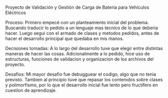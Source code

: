 Proyecto de Validación y Gestión de Carga de Batería para Vehículos Eléctricos

Proceso: Primero empecé con un planteamiento inicial del problema. Buscando traducir lo pedido a un lenguaje mas tecnico de lo que deberia hacer. Luego seguí con el armado de clases y metodos pedidos, antes de hacer el desarrollo principal que quedaba en mis manos.

Decisiones tomadas: A lo largo del desarrollo tuve que elegir entre distintas maneras de hacer las cosas. Adicionalmente a lo pedido, hice uso de estructuras, funciones de validacion y organizacion de los archivos del proyecto.

Desafios: Mi mayor desafio fue debugguear el codigo, algo que no tenia previsto. Tambien al principio tuve que repasar los contenidos sobre clases y polimorfismo, por lo que el desarrollo inicial fue lento pero fructifero en cuestion de aprendizaje. 

